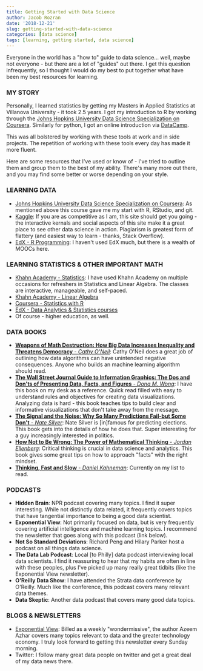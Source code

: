 ```yaml
---
title: Getting Started with Data Science
author: Jacob Rozran
date: '2018-12-21'
slug: getting-started-with-data-science
categories: [data science]
tags: [learning, getting started, data science]
---
```


Everyone in the world has a "how to" guide to data science... well, maybe not everyone - 
but there are a lot of "guides" out there. I get this question infrequently, so I thought I would do 
my best to put together what have been my best resources for learning. 

### MY STORY

Personally, I learned statistics by getting my Masters in Applied Statistics at 
Villanova University - it took 2.5 years. I got my introduction to R by working 
through the [Johns Hopkins University Data Science Specialization on Coursera](https://www.coursera.org/specializations/jhu-data-science). Similarly for 
python, I got an online introduction via [DataCamp](https://www.datacamp.com/courses/intro-to-python-for-data-science). 

This was all bolstered by working with these tools at work and in side projects. 
The repetition of working with these tools every day has made it more fluent. 

Here are some resources that I've used or know of - I've tried to outline them and 
group them to the best of my ability. There's many more out there, and you may find 
some better or worse depending on your style. 

### LEARNING DATA 

* [Johns Hopkins University Data Science Specialization on Coursera](https://www.coursera.org/specializations/jhu-data-science): As mentioned above 
this course gave me my start with R, RStudio, and git.  
* [Kaggle](https://www.kaggle.com/learn/overview): If you are as competitive as I 
am, this site should get you going - the interactive kernals and social aspects of 
this site make it a great place to see other data science in action. Plagiarism is 
greatest form of flattery (and easiest way to learn - thanks, Stack Overflow).  
* [EdX - R Programming](https://www.edx.org/learn/r-programming): I haven't used EdX 
much, but there is a wealth of MOOCs here.

### LEARNING STATISTICS & OTHER IMPORTANT MATH

* [Khahn Academy - Statistics](https://www.khanacademy.org/math/statistics-probability): I 
have used Khahn Academy on multiple occasions for refreshers in Statistics and Linear Algebra. 
The classes are interactive, manageable, and self-paced.  
* [Khahn Academy - Linear Algebra](https://www.khanacademy.org/math/linear-algebra)
* [Coursera - Statistics with R](https://www.coursera.org/specializations/statistics)  
* [EdX - Data Analytics & Statistics courses](https://www.edx.org/course/subject/data-analysis-statistics)  
* Of course -  higher education, as well.  

### DATA BOOKS

* [**Weapons of Math Destruction: How Big Data Increases Inequality and Threatens Democracy** - *Cathy O'Neil*](https://www.amazon.com/Weapons-Math-Destruction-Increases-Inequality/dp/0553418815): Cathy O'Neil 
does a great job of outlining how data algorithms can have  unintended negative consequences. 
Anyone who builds an machine learning algorithm should read.  
* [**The Wall Street Journal Guide to Information Graphics: The Dos and Don'ts of Presenting Data, Facts, and Figures** - *Dona M. Wong*](https://www.amazon.com/Street-Journal-Guide-Information-Graphics/dp/0393347281): 
I have this book on my desk as a reference. Quick read filled with easy to understand 
rules and objectives for creating data visualizations. Analyzing data is hard - this 
book teaches tips to build clear and informative visualizations that don't take away 
from the message.  
* [**The Signal and the Noise: Why So Many Predictions Fail-but Some Don't** - *Nate Silver*](https://www.amazon.com/Signal-Noise-Many-Predictions-Fail-but-ebook/dp/B007V65R54): Nate 
Silver is [in]famous for predicting elections. This book gets into the details of how he does that. 
Super interesting for a guy increasingly interested in politics.  
* [**How Not to Be Wrong: The Power of Mathematical Thinking** - *Jordan Ellenberg*](https://www.amazon.com/How-Not-Be-Wrong-Mathematical/dp/0143127535): Critical 
thinking is crucial in data science and analytics. This book gives some great tips on 
how to approach "facts" with the right mindset.  
* [**Thinking, Fast and Slow** - *Daniel Kahneman*](https://www.amazon.com/Thinking-Fast-Slow-Daniel-Kahneman/dp/0374533555): Currently 
on my list to read. 

### PODCASTS

* **Hidden Brain**: NPR podcast covering many topics. I find it super interesting. While not 
distinctly data related, it frequently covers topics that have tangential importance to 
being a good data scientist.  
* **Exponential View**: Not primarily focused on data, but is very frequently covering 
artificial intelligence and machine learning topics. I recommend the newsletter that 
goes along with this podcast (link below).  
* **Not So Standard Deviations**: Richard Peng and Hilary Parker host a podcast on 
all things data science. 
* **The Data Lab Podcast**: Local [to Philly] data podcast interviewing local data 
scientists. I find it reassuring to hear that my habits are often in line with 
these peoples, plus I've picked up many really great tidbits (like the Exponential 
View newsletter).  
* **O'Reilly Data Show**: I have attended the Strata data conference by O'Reilly. Much 
like the conference, this podcast covers many relevant data themes.  
* **Data Skeptic**: Another data podcast that covers many good data topics. 

### BLOGS & NEWSLETTERS

* [Exponential View](https://www.exponentialview.co/): Billed as a weekly "wondermissive", 
the author Azeem Azhar covers many topics relevant to data and the greater technology 
economy. I truly look forward to getting this newsletter every Sunday morning.  
* Twitter: I follow many great data people on twitter and get a great deal of my 
data news there.  